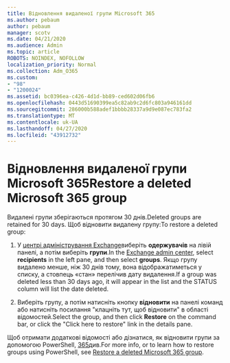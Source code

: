 ```yaml
---
title: Відновлення видаленої групи Microsoft 365
ms.author: pebaum
author: pebaum
manager: scotv
ms.date: 04/21/2020
ms.audience: Admin
ms.topic: article
ROBOTS: NOINDEX, NOFOLLOW
localization_priority: Normal
ms.collection: Adm_O365
ms.custom:
- "98"
- "1200024"
ms.assetid: bc0396ea-c426-4d1d-bb89-ced602d06fb6
ms.openlocfilehash: 0443d51690399ea5c82ab9c2d6fc803a946161dd
ms.sourcegitcommit: 286000b588adef1bbbb28337a9d9e087ec783fa2
ms.translationtype: MT
ms.contentlocale: uk-UA
ms.lasthandoff: 04/27/2020
ms.locfileid: "43912732"
---
```

# <a name="restore-a-deleted-microsoft-365-group"></a><span data-ttu-id="4b54b-102">Відновлення видаленої групи Microsoft 365</span><span class="sxs-lookup"><span data-stu-id="4b54b-102">Restore a deleted Microsoft 365 group</span></span>

<span data-ttu-id="4b54b-103">Видалені групи зберігаються протягом 30 днів.</span><span class="sxs-lookup"><span data-stu-id="4b54b-103">Deleted groups are retained for 30 days.</span></span> <span data-ttu-id="4b54b-104">Щоб відновити видалену групу:</span><span class="sxs-lookup"><span data-stu-id="4b54b-104">To restore a deleted group:</span></span>
  
1. <span data-ttu-id="4b54b-105">У [центрі адміністрування Exchange](https://outlook.office365.com/ecp/)виберіть **одержувачів** на лівій панелі, а потім виберіть **групи**.</span><span class="sxs-lookup"><span data-stu-id="4b54b-105">In the [Exchange admin center](https://outlook.office365.com/ecp/), select **recipients** in the left pane, and then select **groups**.</span></span> <span data-ttu-id="4b54b-106">Якщо групу видалено менше, ніж 30 днів тому, вона відображатиметься у списку, а стовпець «стан» перелічив дату видалення.</span><span class="sxs-lookup"><span data-stu-id="4b54b-106">If a group was deleted less than 30 days ago, it will appear in the list and the STATUS column will list the date deleted.</span></span>

2. <span data-ttu-id="4b54b-107">Виберіть групу, а потім натисніть кнопку **відновити** на панелі команд або натисніть посилання "клацніть тут, щоб відновити" в області відомостей.</span><span class="sxs-lookup"><span data-stu-id="4b54b-107">Select the group, and then click **Restore** on the command bar, or click the "Click here to restore" link in the details pane.</span></span>

<span data-ttu-id="4b54b-108">Щоб отримати додаткові відомості або дізнатися, як відновити групи за допомогою PowerShell, [365](https://go.microsoft.com/fwlink/?linkid=867802)див.</span><span class="sxs-lookup"><span data-stu-id="4b54b-108">For more info, or to learn how to restore groups using PowerShell, see [Restore a deleted Microsoft 365 group](https://go.microsoft.com/fwlink/?linkid=867802).</span></span>
  